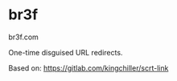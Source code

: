 # br3f

br3f.com

One-time disguised URL redirects.

Based on: https://gitlab.com/kingchiller/scrt-link
